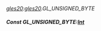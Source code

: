 _[gles20](../../modules/gles20/gles20-module.md):[gles20](../../modules/gles20/gles20-module.md).GL\_UNSIGNED\_BYTE_
##### Const GL\_UNSIGNED\_BYTE:[Int](../../modules/wonkey/wonkey-types-int.md)
